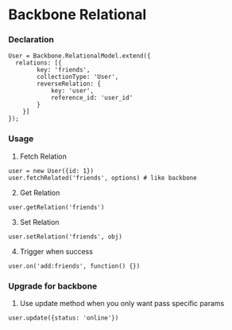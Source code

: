 Backbone Relational
=================

### Declaration ###
```
User = Backbone.RelationalModel.extend({
  relations: [{
		key: 'friends',
		collectionType: 'User',
		reverseRelation: {
			key: 'user',
			reference_id: 'user_id'
		}
	}]
});
```

### Usage ###

1.  Fetch Relation

```
user = new User({id: 1})
user.fetchRelated('friends', options) # like backbone
```

2.  Get Relation

```
user.getRelation('friends')
```

3.  Set Relation

```
user.setRelation('friends', obj)
```

4.  Trigger when success

```
user.on('add:friends', function() {})
```

### Upgrade for backbone ###
1.  Use update method when you only want pass specific params

```
user.update({status: 'online'})
```
